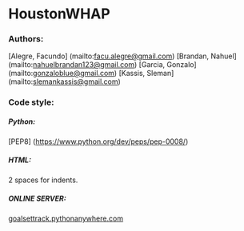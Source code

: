 # HoustonWHAP

### Authors:
[Alegre, Facundo] (mailto:facu.alegre@gmail.com)
[Brandan, Nahuel] (mailto:nahuelbrandan123@gmail.com)
[Garcia, Gonzalo] (mailto:gonzaloblue@gmail.com)
[Kassis, Sleman] (mailto:slemankassis@gmail.com)

### Code style:
##### Python:
[PEP8] (https://www.python.org/dev/peps/pep-0008/)
##### HTML:
2 spaces for indents.


##### ONLINE SERVER:
[goalsettrack.pythonanywhere.com](goalsettrack.pythonanywhere.com)
